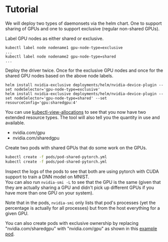 # Tutorial

We will deploy two types of daemonsets via the helm chart. One to support sharing of GPUs and one to support exclusive (regular non-shared GPUs).

Label GPU nodes as either shared or exclusive.

```shell
kubectl label node nodename1 gpu-node-type=exclusive
...
kubectl label node nodename2 gpu-node-type=shared
...
```

Deploy the driver twice. Once for the exclusive GPU nodes and once for the shared GPU nodes based on the above node labels.

```shell
helm install nvidia-exclusive deployments/helm/nvidia-device-plugin --set nodeSelector='gpu-node-type=exclusive'
helm install nvidia-exclusive deployments/helm/nvidia-device-plugin --set nodeSelector='gpu-node-type=shared' --set resourceConfig='gpu:sharedgpu:4'
```

You can use [kubectl-view-allocations](https://github.com/davidB/kubectl-view-allocations) to see that you now have two extended resource types. The tool will also tell you the quantity in use and available.

- nvidia.com/gpu
- nvidia.com/sharedgpu

Create two pods with shared GPUs that do some work on the GPUs.

```bash
kubectl create -f pods/pod-shared-pytorch.yml
kubectl create -f pods/pod-shared-pytorch.yml
```

Inspect the logs of the pods to see that both are using pytorch with CUDA support to train a DNN model on MNIST.  
You can also run `nvidia-smi -L` to see that the GPU is the same (given that they are actually sharing a GPU and didn't pick up different GPUs if you have more than one GPU on your system).

Note that in the pods, `nvidia-smi` only lists that pod's processes (yet the percentage is actually for all processes) but from the host everything for a given GPU.

You can also create pods with exclusive ownership by replacing "nvidia.com/sharedgpu" with "nvidia.com/gpu" as shown in this [example pod](pods/pod1.yml).
